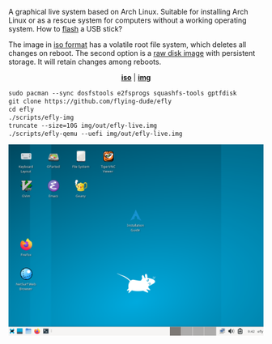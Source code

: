 A graphical live system based on Arch Linux.
Suitable for installing Arch Linux or as a rescue system for computers without a working operating system.
How to [flash](docs/flash.md) a USB stick?

The image in [iso format](https://en.wikipedia.org/wiki/Optical_disc_image) has a volatile root file system, which deletes all changes on reboot.
The second option is a [raw disk image](https://en.wikipedia.org/wiki/IMG_(file_format)) with persistent storage.
It will retain changes among reboots.

<p align="center">
<b><a href="https://github.com/flying-dude/efly/releases/download/latest/efly-live.iso">iso</a></b> | <b><a href="https://github.com/flying-dude/efly/releases/download/lat
est/efly-live.img">img</a></b>
</p>

```
sudo pacman --sync dosfstools e2fsprogs squashfs-tools gptfdisk
git clone https://github.com/flying-dude/efly
cd efly
./scripts/efly-img
truncate --size=10G img/out/efly-live.img
./scripts/efly-qemu --uefi img/out/efly-live.img
```

![Efly Linux Live](data/screenshot.png)
